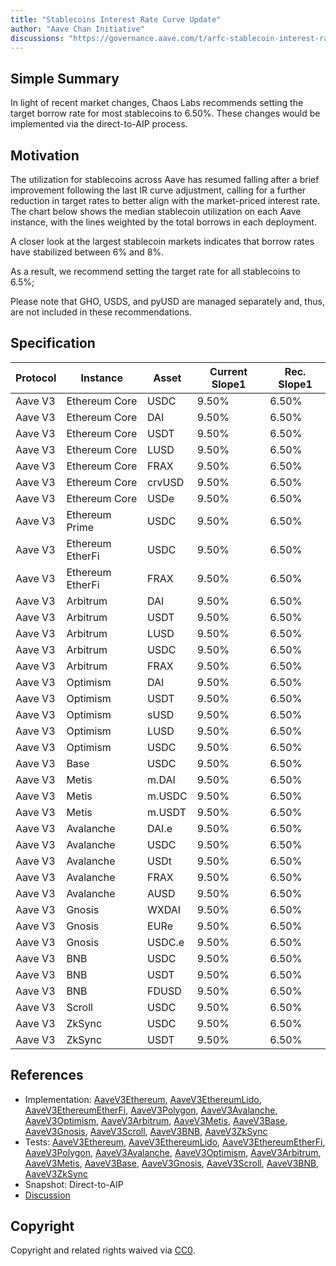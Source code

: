 ```yaml
---
title: "Stablecoins Interest Rate Curve Update"
author: "Aave Chan Initiative"
discussions: "https://governance.aave.com/t/arfc-stablecoin-interest-rate-curve-update-03-04-2025/21269"
---
```


## Simple Summary

In light of recent market changes, Chaos Labs recommends setting the target borrow rate for most stablecoins to 6.50%. These changes would be implemented via the direct-to-AIP process.

## Motivation

The utilization for stablecoins across Aave has resumed falling after a brief improvement following the last IR curve adjustment, calling for a further reduction in target rates to better align with the market-priced interest rate. The chart below shows the median stablecoin utilization on each Aave instance, with the lines weighted by the total borrows in each deployment.

A closer look at the largest stablecoin markets indicates that borrow rates have stabilized between 6% and 8%.

As a result, we recommend setting the target rate for all stablecoins to 6.5%;

Please note that GHO, USDS, and pyUSD are managed separately and, thus, are not included in these recommendations.

## Specification

| Protocol | Instance         | Asset  | **Current Slope1** | **Rec. Slope1** |
| -------- | ---------------- | ------ | ------------------ | --------------- |
| Aave V3  | Ethereum Core    | USDC   | 9.50%              | 6.50%           |
| Aave V3  | Ethereum Core    | DAI    | 9.50%              | 6.50%           |
| Aave V3  | Ethereum Core    | USDT   | 9.50%              | 6.50%           |
| Aave V3  | Ethereum Core    | LUSD   | 9.50%              | 6.50%           |
| Aave V3  | Ethereum Core    | FRAX   | 9.50%              | 6.50%           |
| Aave V3  | Ethereum Core    | crvUSD | 9.50%              | 6.50%           |
| Aave V3  | Ethereum Core    | USDe   | 9.50%              | 6.50%           |
| Aave V3  | Ethereum Prime   | USDC   | 9.50%              | 6.50%           |
| Aave V3  | Ethereum EtherFi | USDC   | 9.50%              | 6.50%           |
| Aave V3  | Ethereum EtherFi | FRAX   | 9.50%              | 6.50%           |
| Aave V3  | Arbitrum         | DAI    | 9.50%              | 6.50%           |
| Aave V3  | Arbitrum         | USDT   | 9.50%              | 6.50%           |
| Aave V3  | Arbitrum         | LUSD   | 9.50%              | 6.50%           |
| Aave V3  | Arbitrum         | USDC   | 9.50%              | 6.50%           |
| Aave V3  | Arbitrum         | FRAX   | 9.50%              | 6.50%           |
| Aave V3  | Optimism         | DAI    | 9.50%              | 6.50%           |
| Aave V3  | Optimism         | USDT   | 9.50%              | 6.50%           |
| Aave V3  | Optimism         | sUSD   | 9.50%              | 6.50%           |
| Aave V3  | Optimism         | LUSD   | 9.50%              | 6.50%           |
| Aave V3  | Optimism         | USDC   | 9.50%              | 6.50%           |
| Aave V3  | Base             | USDC   | 9.50%              | 6.50%           |
| Aave V3  | Metis            | m.DAI  | 9.50%              | 6.50%           |
| Aave V3  | Metis            | m.USDC | 9.50%              | 6.50%           |
| Aave V3  | Metis            | m.USDT | 9.50%              | 6.50%           |
| Aave V3  | Avalanche        | DAI.e  | 9.50%              | 6.50%           |
| Aave V3  | Avalanche        | USDC   | 9.50%              | 6.50%           |
| Aave V3  | Avalanche        | USDt   | 9.50%              | 6.50%           |
| Aave V3  | Avalanche        | FRAX   | 9.50%              | 6.50%           |
| Aave V3  | Avalanche        | AUSD   | 9.50%              | 6.50%           |
| Aave V3  | Gnosis           | WXDAI  | 9.50%              | 6.50%           |
| Aave V3  | Gnosis           | EURe   | 9.50%              | 6.50%           |
| Aave V3  | Gnosis           | USDC.e | 9.50%              | 6.50%           |
| Aave V3  | BNB              | USDC   | 9.50%              | 6.50%           |
| Aave V3  | BNB              | USDT   | 9.50%              | 6.50%           |
| Aave V3  | BNB              | FDUSD  | 9.50%              | 6.50%           |
| Aave V3  | Scroll           | USDC   | 9.50%              | 6.50%           |
| Aave V3  | ZkSync           | USDC   | 9.50%              | 6.50%           |
| Aave V3  | ZkSync           | USDT   | 9.50%              | 6.50%           |

## References

- Implementation: [AaveV3Ethereum](https://github.com/bgd-labs/aave-proposals-v3/blob/main/src/20250312_Multi_StablecoinsInterestRateCurveUpdate/AaveV3Ethereum_StablecoinsInterestRateCurveUpdate_20250312.sol), [AaveV3EthereumLido](https://github.com/bgd-labs/aave-proposals-v3/blob/main/src/20250312_Multi_StablecoinsInterestRateCurveUpdate/AaveV3EthereumLido_StablecoinsInterestRateCurveUpdate_20250312.sol), [AaveV3EthereumEtherFi](https://github.com/bgd-labs/aave-proposals-v3/blob/main/src/20250312_Multi_StablecoinsInterestRateCurveUpdate/AaveV3EthereumEtherFi_StablecoinsInterestRateCurveUpdate_20250312.sol), [AaveV3Polygon](https://github.com/bgd-labs/aave-proposals-v3/blob/main/src/20250312_Multi_StablecoinsInterestRateCurveUpdate/AaveV3Polygon_StablecoinsInterestRateCurveUpdate_20250312.sol), [AaveV3Avalanche](https://github.com/bgd-labs/aave-proposals-v3/blob/main/src/20250312_Multi_StablecoinsInterestRateCurveUpdate/AaveV3Avalanche_StablecoinsInterestRateCurveUpdate_20250312.sol), [AaveV3Optimism](https://github.com/bgd-labs/aave-proposals-v3/blob/main/src/20250312_Multi_StablecoinsInterestRateCurveUpdate/AaveV3Optimism_StablecoinsInterestRateCurveUpdate_20250312.sol), [AaveV3Arbitrum](https://github.com/bgd-labs/aave-proposals-v3/blob/main/src/20250312_Multi_StablecoinsInterestRateCurveUpdate/AaveV3Arbitrum_StablecoinsInterestRateCurveUpdate_20250312.sol), [AaveV3Metis](https://github.com/bgd-labs/aave-proposals-v3/blob/main/src/20250312_Multi_StablecoinsInterestRateCurveUpdate/AaveV3Metis_StablecoinsInterestRateCurveUpdate_20250312.sol), [AaveV3Base](https://github.com/bgd-labs/aave-proposals-v3/blob/main/src/20250312_Multi_StablecoinsInterestRateCurveUpdate/AaveV3Base_StablecoinsInterestRateCurveUpdate_20250312.sol), [AaveV3Gnosis](https://github.com/bgd-labs/aave-proposals-v3/blob/main/src/20250312_Multi_StablecoinsInterestRateCurveUpdate/AaveV3Gnosis_StablecoinsInterestRateCurveUpdate_20250312.sol), [AaveV3Scroll](https://github.com/bgd-labs/aave-proposals-v3/blob/main/src/20250312_Multi_StablecoinsInterestRateCurveUpdate/AaveV3Scroll_StablecoinsInterestRateCurveUpdate_20250312.sol), [AaveV3BNB](https://github.com/bgd-labs/aave-proposals-v3/blob/main/src/20250312_Multi_StablecoinsInterestRateCurveUpdate/AaveV3BNB_StablecoinsInterestRateCurveUpdate_20250312.sol), [AaveV3ZkSync](https://github.com/bgd-labs/aave-proposals-v3/blob/main/zksync/src/20250312_Multi_StablecoinsInterestRateCurveUpdate/AaveV3ZkSync_StablecoinsInterestRateCurveUpdate_20250312.sol)
- Tests: [AaveV3Ethereum](https://github.com/bgd-labs/aave-proposals-v3/blob/main/src/20250312_Multi_StablecoinsInterestRateCurveUpdate/AaveV3Ethereum_StablecoinsInterestRateCurveUpdate_20250312.t.sol), [AaveV3EthereumLido](https://github.com/bgd-labs/aave-proposals-v3/blob/main/src/20250312_Multi_StablecoinsInterestRateCurveUpdate/AaveV3EthereumLido_StablecoinsInterestRateCurveUpdate_20250312.t.sol), [AaveV3EthereumEtherFi](https://github.com/bgd-labs/aave-proposals-v3/blob/main/src/20250312_Multi_StablecoinsInterestRateCurveUpdate/AaveV3EthereumEtherFi_StablecoinsInterestRateCurveUpdate_20250312.t.sol), [AaveV3Polygon](https://github.com/bgd-labs/aave-proposals-v3/blob/main/src/20250312_Multi_StablecoinsInterestRateCurveUpdate/AaveV3Polygon_StablecoinsInterestRateCurveUpdate_20250312.t.sol), [AaveV3Avalanche](https://github.com/bgd-labs/aave-proposals-v3/blob/main/src/20250312_Multi_StablecoinsInterestRateCurveUpdate/AaveV3Avalanche_StablecoinsInterestRateCurveUpdate_20250312.t.sol), [AaveV3Optimism](https://github.com/bgd-labs/aave-proposals-v3/blob/main/src/20250312_Multi_StablecoinsInterestRateCurveUpdate/AaveV3Optimism_StablecoinsInterestRateCurveUpdate_20250312.t.sol), [AaveV3Arbitrum](https://github.com/bgd-labs/aave-proposals-v3/blob/main/src/20250312_Multi_StablecoinsInterestRateCurveUpdate/AaveV3Arbitrum_StablecoinsInterestRateCurveUpdate_20250312.t.sol), [AaveV3Metis](https://github.com/bgd-labs/aave-proposals-v3/blob/main/src/20250312_Multi_StablecoinsInterestRateCurveUpdate/AaveV3Metis_StablecoinsInterestRateCurveUpdate_20250312.t.sol), [AaveV3Base](https://github.com/bgd-labs/aave-proposals-v3/blob/main/src/20250312_Multi_StablecoinsInterestRateCurveUpdate/AaveV3Base_StablecoinsInterestRateCurveUpdate_20250312.t.sol), [AaveV3Gnosis](https://github.com/bgd-labs/aave-proposals-v3/blob/main/src/20250312_Multi_StablecoinsInterestRateCurveUpdate/AaveV3Gnosis_StablecoinsInterestRateCurveUpdate_20250312.t.sol), [AaveV3Scroll](https://github.com/bgd-labs/aave-proposals-v3/blob/main/src/20250312_Multi_StablecoinsInterestRateCurveUpdate/AaveV3Scroll_StablecoinsInterestRateCurveUpdate_20250312.t.sol), [AaveV3BNB](https://github.com/bgd-labs/aave-proposals-v3/blob/main/src/20250312_Multi_StablecoinsInterestRateCurveUpdate/AaveV3BNB_StablecoinsInterestRateCurveUpdate_20250312.t.sol), [AaveV3ZkSync](https://github.com/bgd-labs/aave-proposals-v3/blob/main/zksync/src/20250312_Multi_StablecoinsInterestRateCurveUpdate/AaveV3ZkSync_StablecoinsInterestRateCurveUpdate_20250312.t.sol)
- Snapshot: Direct-to-AIP
- [Discussion](https://governance.aave.com/t/arfc-stablecoin-interest-rate-curve-update-03-04-2025/21269)

## Copyright

Copyright and related rights waived via [CC0](https://creativecommons.org/publicdomain/zero/1.0/).

